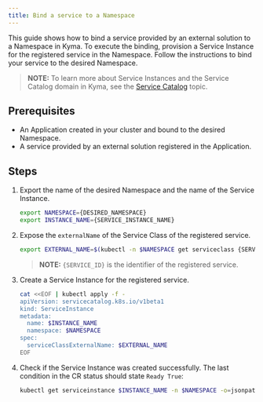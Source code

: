 ```yaml
---
title: Bind a service to a Namespace
---
```


This guide shows how to bind a service provided by an external solution to a Namespace in Kyma. To execute the binding, provision a Service Instance for the registered service in the Namespace. Follow the instructions to bind your service to the desired Namespace.

> **NOTE:** To learn more about Service Instances and the Service Catalog domain in Kyma, see the [Service Catalog](../../01-overview/02-main-areas/service-management/smgt-01-sc-overview.md) topic.

## Prerequisites

- An Application created in your cluster and bound to the desired Namespace.
- A service provided by an external solution registered in the Application.

## Steps

1. Export the name of the desired Namespace and the name of the Service Instance.

   ```bash
   export NAMESPACE={DESIRED_NAMESPACE}
   export INSTANCE_NAME={SERVICE_INSTANCE_NAME}
   ```

2. Expose the `externalName` of the Service Class of the registered service.

   ```bash
   export EXTERNAL_NAME=$(kubectl -n $NAMESPACE get serviceclass {SERVICE_ID} -o jsonpath='{.spec.externalName}')
   ```

   > **NOTE:** `{SERVICE_ID}` is the identifier of the registered service.

3. Create a Service Instance for the registered service.

   ```bash
   cat <<EOF | kubectl apply -f -
   apiVersion: servicecatalog.k8s.io/v1beta1
   kind: ServiceInstance
   metadata:
     name: $INSTANCE_NAME
     namespace: $NAMESPACE
   spec:
     serviceClassExternalName: $EXTERNAL_NAME
   EOF
   ```

4. Check if the Service Instance was created successfully. The last condition in the CR status should state `Ready True`:

   ```bash
   kubectl get serviceinstance $INSTANCE_NAME -n $NAMESPACE -o=jsonpath="{range .status.conditions[*]}{.type}{'\t'}{.status}{'\n'}{end}"
   ```
